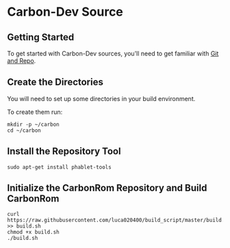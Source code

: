 Carbon-Dev Source
===================

Getting Started
---------------
To get started with Carbon-Dev sources, you'll need to get
familiar with [Git and Repo](http://source.android.com/source/version-control.html).


Create the Directories
----------------------

You will need to set up some directories in your build environment.

To create them run:

    mkdir -p ~/carbon
    cd ~/carbon


Install the Repository Tool
---------------------------

    sudo apt-get install phablet-tools

Initialize the CarbonRom Repository and Build CarbonRom
-------------------------------------------------------

    curl https://raw.githubusercontent.com/luca020400/build_script/master/build.sh >> build.sh
    chmod +x build.sh
    ./build.sh
